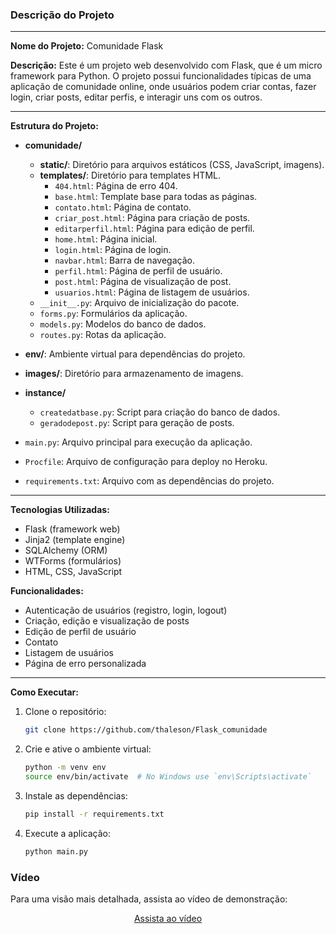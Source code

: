 ### Descrição do Projeto

---

**Nome do Projeto:** Comunidade Flask

**Descrição:** Este é um projeto web desenvolvido com Flask, que é um micro framework para Python. O projeto possui funcionalidades típicas de uma aplicação de comunidade online, onde usuários podem criar contas, fazer login, criar posts, editar perfis, e interagir uns com os outros.

---

**Estrutura do Projeto:**

- **comunidade/**
  - **static/**: Diretório para arquivos estáticos (CSS, JavaScript, imagens).
  - **templates/**: Diretório para templates HTML.
    - `404.html`: Página de erro 404.
    - `base.html`: Template base para todas as páginas.
    - `contato.html`: Página de contato.
    - `criar_post.html`: Página para criação de posts.
    - `editarperfil.html`: Página para edição de perfil.
    - `home.html`: Página inicial.
    - `login.html`: Página de login.
    - `navbar.html`: Barra de navegação.
    - `perfil.html`: Página de perfil de usuário.
    - `post.html`: Página de visualização de post.
    - `usuarios.html`: Página de listagem de usuários.
  - `__init__.py`: Arquivo de inicialização do pacote.
  - `forms.py`: Formulários da aplicação.
  - `models.py`: Modelos do banco de dados.
  - `routes.py`: Rotas da aplicação.

- **env/**: Ambiente virtual para dependências do projeto.

- **images/**: Diretório para armazenamento de imagens.

- **instance/**
  - `createdatbase.py`: Script para criação do banco de dados.
  - `geradodepost.py`: Script para geração de posts.

- `main.py`: Arquivo principal para execução da aplicação.
- `Procfile`: Arquivo de configuração para deploy no Heroku.
- `requirements.txt`: Arquivo com as dependências do projeto.

---

**Tecnologias Utilizadas:**
- Flask (framework web)
- Jinja2 (template engine)
- SQLAlchemy (ORM)
- WTForms (formulários)
- HTML, CSS, JavaScript

**Funcionalidades:**
- Autenticação de usuários (registro, login, logout)
- Criação, edição e visualização de posts
- Edição de perfil de usuário
- Contato
- Listagem de usuários
- Página de erro personalizada

---

**Como Executar:**
1. Clone o repositório:
   ```sh
   git clone https://github.com/thaleson/Flask_comunidade
   ```
2. Crie e ative o ambiente virtual:
   ```sh
   python -m venv env
   source env/bin/activate  # No Windows use `env\Scripts\activate`
   ```
3. Instale as dependências:
   ```sh
   pip install -r requirements.txt
   ```
4. Execute a aplicação:
   ```sh
   python main.py
   ```


### Vídeo
Para uma visão mais detalhada, assista ao vídeo de demonstração:

<p align="center">
  <a href="https://www.linkedin.com/feed/update/urn:li:ugcPost:7212155396642267136/" target="_blank">
    Assista ao vídeo
  </a>
</p>
